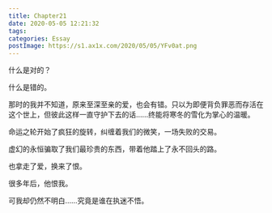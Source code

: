 ```yaml
---
title: Chapter21
date: 2020-05-05 12:21:32
tags:
categories: Essay
postImage: https://s1.ax1x.com/2020/05/05/YFv0at.png
---
```


什么是对的？

什么是错的。

那时的我并不知道，原来至深至亲的爱，也会有错。只以为即便背负罪恶而存活在这个世上，但彼此这样一直守护下去的话……终能将寒冬的雪化为掌心的温暖。

<!--more-->

命运之轮开始了疯狂的旋转，纠缠着我们的微笑，一场失败的交易。

虚幻的永恒骗取了我们最珍贵的东西，带着他踏上了永不回头的路。

也拿走了爱，换来了恨。

很多年后，他恨我。

可我却仍然不明白……究竟是谁在执迷不悟。